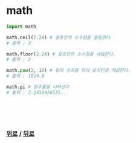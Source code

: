 # math



```python
import math

math.ceil(2.24) # 괄호안의 소수점을 올림한다.
# 출력 : 3

math.floor(2.24) # 괄호안의 소수점을 내림한다.
# 출력 : 2

math.pow(2, 10) # 앞의 숫자를 뒤의 숫자만큼 제곱한다.
# 출력 : 1024.0

math.pi # 원주율을 나타낸다
# 출력 : 3.1415926535..
```


<br>

<br>

<br>

### [위로](#) / [뒤로](/Python/module/README.md/#)